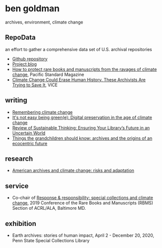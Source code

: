 # ben goldman

archives, environment, climate change

## RepoData

an effort to gather a comprehensive data set of U.S. archival repositories

* [Github repository](https://github.com/RepoData/RepoData)
* [Project blog](https://repositorydata.wordpress.com/)
* [How to protect rare books and manuscripts from the ravages of climate change](https://psmag.com/environment/saving-our-archives-from-climate-change), Pacific Standard Magazine 
* [Climate Change Could Erase Human History. These Archivists Are Trying to Save It](https://www.vice.com/en_us/article/j5yg3g/climate-change-could-erase-human-history-these-archivists-are-trying-to-save-it), VICE 

## writing

* [Remembering climate change](https://docs.google.com/document/d/1Cf8yAcqC_PXrThr0371wcO8BRepTBIt_2t5OPDhCyDg/edit)
* [It's not easy being green(e): Digital preservation in the age of climate change](https://scholarsphere.psu.edu/concern/generic_works/bvq27zn11p)
* [Review of Sustainable Thinking: Ensuring Your Library’s Future in an Uncertain World](https://elischolar.library.yale.edu/jcas/vol6/iss1/30/)
* [Things the grandchildren should know: archives and the origins of an ecocentric future](https://scholarsphere.psu.edu/concern/generic_works/000000046z)

## research

* [American archives and climate change: risks and adaptation](https://www.sciencedirect.com/science/article/pii/S2212096318300135)

## service

* Co-chair of [Response & responsibility: special collections and climate change](http://conference.rbms.info/2019/), 2019 Conference of the Rare Books and Manuscripts (RBMS) Section of ACRL/ALA, Baltimore MD.

## exhibition

* Earth archives: stories of human impact, April 2 - December 20, 2020, Penn State Special Collections Library
